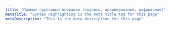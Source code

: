 ```yaml
---
title: "Прямые групповые операции (подпись, архивирование, шифрование)"
metaTitle: "Syntax Highlighting is the meta title tag for this page"
metaDescription: "This is the meta description for this page"
---
```

